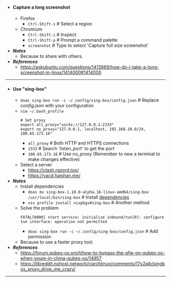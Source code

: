 - #### Capture a long screenshot
    - Firefox
        - `Ctrl-Shift-s` # Select a region
    - Chromium
        - `Ctrl-Shift-i` # Inspect
        - `Ctrl-Shift-p` # Prompt a command palette
        - `screenshot` # Type to select 'Capture full size screenshot'
- ***Notes***
    - Because to share with others.
- ***References***
    - https://askubuntu.com/questions/1413989/how-do-i-take-a-long-screenshot-in-linux/1414000#1414000
- ---
- #### Use "sing-box"
    - `doas sing-box run -c ~/.config/sing-box/config.json` # Replace *config.json* with your configuration
    - `vim ~/.bash_profile`
      ```
      # Set proxy
      export all_proxy="socks://127.0.0.1:2333"
      export no_proxy="127.0.0.1, localhost, 192.168.10.0/24, 100.65.173.16"
      ```
        - `all_proxy` # Both HTTP and HTTPS connections
        - `2333` # Search 'listen_port' to get the port
        - `100.65.173.16` # Use no_proxy (Remember to new a terminal to make changes effective)
    - Select a server
    	- https://clash.razord.top/
        - https://yacd.haishan.me/
- ***Notes***
    - Install dependencies
        - `doas mv sing-box-1.10.0-alpha.16-linux-amd64/sing-box /usr/local/bin/sing-box` # Install [dependencies](https://github.com/SagerNet/sing-box/releases/)
        - `nix profile install nixpkgs#sing-box` # Another method
    - Solve the problem
      ```
      FATAL[0000] start service: initialize inbound/tun[0]: configure tun interface: operation not permitted
      ```
        - `doas sing-box run -c ~/.config/sing-box/config.json` # Add permission
    - Because to use a faster proxy tool.
- ***References***
    - https://forum.qubes-os.org/t/how-to-bypass-the-gfw-on-qubes-os-when-youre-in-china-qubes-os/14957
    - https://libreddit.nohost.network/r/archlinux/comments/17v2ajb/singbox_proxy_drive_me_crazy/
- ---
